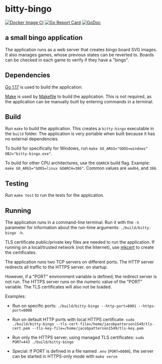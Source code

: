 # bitty-bingo

[![Docker Image CI](https://github.com/jacobpatterson1549/bitty-bingo/actions/workflows/go.yml/badge.svg)](https://github.com/jacobpatterson1549/bitty-bingo/actions/workflows/gco.yml)
[![Go Report Card](https://goreportcard.com/badge/github.com/jacobpatterson1549/bitty-bingo)](https://goreportcard.com/report/github.com/jacobpatterson1549/bitty-bingo)
[![GoDoc](https://godoc.org/github.com/jacobpatterson1549/bitty-bingo?status.svg)](https://godoc.org/github.com/jacobpatterson1549/bitty-bingo)

## a small bingo application

The application runs as a web server that creates bingo board SVG images.
It also manages games, whose previous states can be reverted to.
Boards can be checked in each game to verify if they have a "bingo".

## Dependencies

[Go 1.17](https://golang.org/dl/) is used to build the application.

[Make](https://www.gnu.org/software/make/) is used by [Makefile](Makefile) to build the application.  This is not required, as the application can be manually built by entering commands in a terminal.

## Build

Run `make` to build the application.  This creates a `bitty-bingo` executable in the `build` folder.  The application is very portable when built because it has no external dependencies.

To build for specifically for Windows, run `make GO_ARGS="GOOS=windows" OBJ="bitty-bingo.exe"`.

To build for other CPU architectures, use the `GOARCH` build flag. Example: `make GO_ARGS="GOOS=linux GOARCH=386"`.  Common values are `amd64`, and `386`.

## Testing

Run `make test` to run the tests for the application.

## Running

The application runs in a command-line terminal.  Run it with the `-h` parameter for information about the run-time arguments: `./build/bitty-bingo -h`.

TLS certificate public/private key files are needed to run the application.  If running on a local/trusted network (not the Internet), use [mkcert](https://github.com/FiloSottile/mkcert) to create the certificates.

The application runs two TCP servers on different ports.  The HTTP server redirects all traffic to the HTTPS server.
on startup.  

However, if a "PORT" environment variable is defined, the redirect server is not run.   The HTTPS server runs on the numeric value of the "PORT" variable.  The TLS certificates will also not be loaded.

Examples:

* Run on specific ports: `./build/bitty-bingo --http-port=8001 --https-port=8000`

* Run on default HTTP ports with local HTTPS certificate: `sudo ./build/bitty-bingo --tls-cert-file=/home/jacobpatterson1549/tls-cert.pem --tls-key-file=/home/jacobpatterson1549/tls-key.pem`

* Run only the HTTPS server, using managed TLS certificates: `sudo PORT=443 ./build/bitty-bingo`

* Special: If PORT is defined in a file named `.env` (`PORT=8000`), the server can be started in HTTPS-only mode with `make serve`